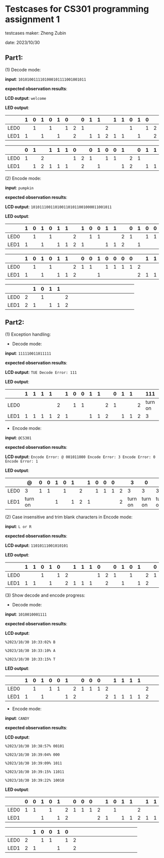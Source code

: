 # Testcases for CS301 programming assignment 1

testcases maker:  Zheng Zubin

date: 2023/10/30

## Part1:



(1) Decode mode: 

**input**: `1010100111101000101111001001011`

**expected observation results**:

**LCD output**: `welcome` 

**LED output**: 

|      | 1    | 0    | 1    | 0    | 1    | 0    |      | 0    | 1    | 1    |      | 1    | 1    | 0    | 1    | 0    |      | 0    | 0    | 1    |
| ---- | ---- | ---- | ---- | ---- | ---- | ---- | ---- | ---- | ---- | ---- | ---- | ---- | ---- | ---- | ---- | ---- | ---- | ---- | ---- | ---- |
| LED0 |      | 1    |      | 1    |      | 1    | 2    | 1    |      |      | 2    |      |      | 1    |      | 1    | 2    | 1    | 1    |      |
| LED1 | 1    |      | 1    |      | 1    |      | 2    |      | 1    | 1    | 2    | 1    | 1    |      | 1    |      | 2    |      |      | 1    |

|      | 0    | 1    |      | 1    | 1    | 1    | 0    |      | 0    | 1    | 0    | 0    | 1    |      | 0    | 1    | 1    |      |      |
| ---- | ---- | ---- | ---- | ---- | ---- | ---- | ---- | ---- | ---- | ---- | ---- | ---- | ---- | ---- | ---- | ---- | ---- | ---- | ---- |
| LED0 | 1    |      | 2    |      |      |      | 1    | 2    | 1    |      | 1    | 1    |      | 2    | 1    |      |      | 2    |      |
| LED1 |      | 1    | 2    | 1    | 1    | 1    |      | 2    |      | 1    |      |      | 1    | 2    |      | 1    | 1    | 2    |      |



(2) Encode mode: 

**input**: `pumpkin`

**expected observation results**:

**LCD output**: `1010111001101001101011001000011001011`

**LED output**: 

|      | 1    | 0    | 1    | 0    | 1    | 1    |      | 1    | 0    | 0    | 1    | 1    |      | 0    | 1    | 0    | 0    | 1    |      |
| ---- | ---- | ---- | ---- | ---- | ---- | ---- | ---- | ---- | ---- | ---- | ---- | ---- | ---- | ---- | ---- | ---- | ---- | ---- | ---- |
| LED0 |      | 1    |      | 1    |      |      | 2    |      | 1    | 1    |      |      | 2    | 1    |      | 1    | 1    |      | 2    |
| LED1 | 1    |      | 1    |      | 1    | 1    | 2    | 1    |      |      | 1    | 1    | 2    |      | 1    |      |      | 1    | 2    |

|      | 1    | 0    | 1    | 0    | 1    | 1    |      | 0    | 0    | 1    | 0    | 0    | 0    | 0    |      | 1    | 1    | 0    | 0    |
| ---- | ---- | ---- | ---- | ---- | ---- | ---- | ---- | ---- | ---- | ---- | ---- | ---- | ---- | ---- | ---- | ---- | ---- | ---- | ---- |
| LED0 |      | 1    |      | 1    |      |      | 2    | 1    | 1    |      | 1    | 1    | 1    | 1    | 2    |      |      | 1    | 1    |
| LED1 | 1    |      | 1    |      | 1    | 1    | 2    |      |      | 1    |      |      |      |      | 2    | 1    | 1    |      |      |

|      |      | 1    | 0    | 1    | 1    |      |      |      |      |      |      |      |      |      |      |      |      |      |      |
| ---- | ---- | ---- | ---- | ---- | ---- | ---- | ---- | ---- | ---- | ---- | ---- | ---- | ---- | ---- | ---- | ---- | ---- | ---- | ---- |
| LED0 | 2    |      | 1    |      |      | 2    |      |      |      |      |      |      |      |      |      |      |      |      |      |
| LED1 | 2    | 1    |      | 1    | 1    | 2    |      |      |      |      |      |      |      |      |      |      |      |      |      |



## Part2:



(1) Exception handling:

- Decode mode:

**input**: `111110011011111`

**expected observation results**:

**LCD output**: `TUE Decode Error: 111 `

**LED output**: 

|      | 1    | 1    | 1    | 1    |      | 1    | 0    | 0    | 1    | 1    |      | 0    | 1    | 1    |      | 111     |      |      |
| ---- | ---- | ---- | ---- | ---- | ---- | ---- | ---- | ---- | ---- | ---- | ---- | ---- | ---- | ---- | ---- | ------- | ---- | ---- |
| LED0 |      |      |      |      | 2    |      | 1    | 1    |      |      | 2    | 1    |      |      | 2    | turn on |      |      |
| LED1 | 1    | 1    | 1    | 1    | 2    | 1    |      |      | 1    | 1    | 2    |      | 1    | 1    | 2    | 3       |      |      |



- Encode mode: 

**input**: `@CS301`

**expected observation results**:

**LCD output**: `Encode Error: @ 001011000 Encode Error: 3 Encode Error: 0 Encode Error: 1  `

**LED output**: 

|      | @       | 0    | 0    | 1    | 0    | 1    |      | 1    | 0    | 0    | 0    |      | 3       | 0       | 1       |
| ---- | ------- | ---- | ---- | ---- | ---- | ---- | ---- | ---- | ---- | ---- | ---- | ---- | ------- | ------- | ------- |
| LED0 | 3       | 1    | 1    |      | 1    |      | 2    |      | 1    | 1    | 1    | 2    | 3       | 3       | 3       |
| LED1 | turn on |      |      | 1    |      | 1    | 2    | 1    |      |      |      | 2    | turn on | turn on | turn on |



(2) Case insensitive and trim blank characters in Encode mode:

**input**: `L or R`

**expected observation results**:

**LCD output**: `11010111001010101 `

**LED output**: 

|      | 1    | 1    | 0    | 1    | 0    |      | 1    | 1    | 1    | 0    |      | 0    | 1    | 0    | 1    |      | 0    | 1    | 0    | 1    |      |
| ---- | ---- | ---- | ---- | ---- | ---- | ---- | ---- | ---- | ---- | ---- | ---- | ---- | ---- | ---- | ---- | ---- | ---- | ---- | ---- | ---- | ---- |
| LED0 |      |      | 1    |      | 1    | 2    |      |      |      | 1    | 2    | 1    |      | 1    |      | 2    | 1    |      | 1    |      | 2    |
| LED1 | 1    | 1    |      | 1    |      | 2    | 1    | 1    | 1    |      | 2    |      | 1    |      | 1    | 2    |      | 1    |      | 1    | 2    |



(3) Show decode and encode progress:

- Decode mode:

**input**: `1010010001111`

**expected observation results**:

**LCD output**: 

`%2023/10/30 10:33:02% B  `

`%2023/10/30 10:33:10% A`   

`%2023/10/30 10:33:15% T`   

**LED output**: 

|      | 1    | 0    | 1    | 0    | 0    | 1    |      | 0    | 0    | 0    |      | 1    | 1    | 1    | 1    |      |      |      |      |
| ---- | ---- | ---- | ---- | ---- | ---- | ---- | ---- | ---- | ---- | ---- | ---- | ---- | ---- | ---- | ---- | ---- | ---- | ---- | ---- |
| LED0 |      | 1    |      | 1    | 1    |      | 2    | 1    | 1    | 1    | 2    |      |      |      |      | 2    |      |      |      |
| LED1 | 1    |      | 1    |      |      | 1    | 2    |      |      |      | 2    | 1    | 1    | 1    | 1    | 2    |      |      |      |



- Encode mode: 

**input**: `CANDY`

**expected observation results**:

**LCD output**: 

`%2023/10/30 10:38:57% 00101  `

`%2023/10/30 10:39:04% 000`  

`%2023/10/30 10:39:09% 1011`  

`%2023/10/30 10:39:15% 11011`  

`%2023/10/30 10:39:22% 10010`  

**LED output**: 

|      | 0    | 0    | 1    | 0    | 1    |      | 0    | 0    | 0    |      | 1    | 0    | 1    | 1    |      | 1    | 1    | 0    | 1    | 1    |
| ---- | ---- | ---- | ---- | ---- | ---- | ---- | ---- | ---- | ---- | ---- | ---- | ---- | ---- | ---- | ---- | ---- | ---- | ---- | ---- | ---- |
| LED0 | 1    | 1    |      | 1    |      | 2    | 1    | 1    | 1    | 2    |      | 1    |      |      | 2    |      |      | 1    |      |      |
| LED1 |      |      | 1    |      | 1    | 2    |      |      |      | 2    | 1    |      | 1    | 1    | 2    | 1    | 1    |      | 1    | 1    |

|      |      | 1    | 0    | 0    | 1    | 0    |      |      |      |      |      |      |      |      |      |      |      |      |      |
| ---- | ---- | ---- | ---- | ---- | ---- | ---- | ---- | ---- | ---- | ---- | ---- | ---- | ---- | ---- | ---- | ---- | ---- | ---- | ---- |
| LED0 | 2    |      | 1    | 1    |      | 1    | 2    |      |      |      |      |      |      |      |      |      |      |      |      |
| LED1 | 2    | 1    |      |      | 1    |      | 2    |      |      |      |      |      |      |      |      |      |      |      |      |

